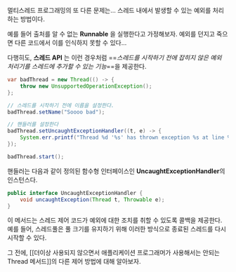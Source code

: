 멀티스레드 프로그래밍의 또 다른 문제는... 스레드 내에서 발생할 수 있는 예외를 처리하는 방법이다.

예를 들어 출처를 알 수 없는 **Runnable** 을 실행한다고 가정해보자. 예외를 던지고 죽으면 다른 코드에서 이를 인식하지 못할 수 있다...

다행히도, **스레드 API** 는 이런 경우처럼 ==*스레드를 시작하기 전에 잡히지 않은 예외 처리기를 스레드에 추가할 수 있는 기능*==을 제공한다.

```java
var badThread = new Thread(() -> {
	throw new UnsupportedOperationException();
};

// 스레드를 시작하기 전에 이름을 설정한다.
badThread.setName("Soooo bad");

// 핸들러를 설정한다
badThread.setUncaughtExceptionHandler((t, e) -> {
	System.err.printf("Thread %d '%s' has thrown exception %s at line %d of %s", t.getId(), t.getName(), e.toString(), e.getStackTrace()[0].getLineNumber(), e.getStackTrace()[0].getFileName());
});

badThread.start();
```

핸들러는 다음과 같이 정의된 함수형 인터페이스인 **UncaughtExceptionHandler**의 인스턴스다.

```java
public interface UncaughtExceptionHandler {
	void uncaughtException(Thread t, Throwable e);
}
```

이 메서드는 스레드 제어 코드가 예외에 대한 조치를 취할 수 있도록 콜백을 제공한다. 예를 들어, 스레드풀은 풀 크기를 유지하기 위해 이러한 방식으로 종료된 스레드를 다시 시작할 수 있다.

그 전에, [[더이상 사용되지 않으면서 애플리케이션 프로그래머가 사용해서는 안되는 Thread 메서드]]의 다른 제어 방법에 대해 알아보자.
